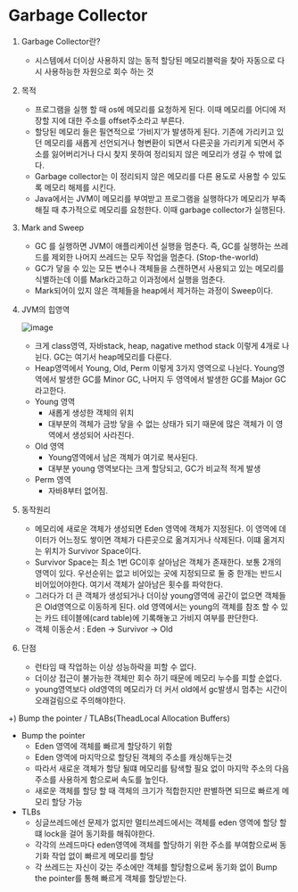 # Garbage Collector
1. Garbage Collector란?
    - 시스템에서 더이상 사용하지 않는 동적 할당된 메모리블럭을 찾아 자동으로 다시 사용하능한 자원으로 회수 하는 것

1. 목적
    - 프로그램을 실행 할 때 os에 메모리를 요청하게 된다. 이때 메모리를 어디에 저장할 지에 대한 주소를 offset주소라고 부른다.
    - 할당된 메모리 들은 필연적으로 ‘가비지’가 발생하게 된다. 기존에 가리키고 있던 메모리를 새롭게 선언되거나 형변환이 되면서 다른곳을 가리키게 되면서 주소를 잃어버리거나 다시 찾지 못하여 정리되지 않은 메모리가 생길 수 밖에 없다.
    - Garbage collector는 이 정리되지 않은 메모리를 다른 용도로 사용할 수 있도록 메모리 해제를 시킨다.
    - Java에서는 JVM이 메모리를 부여받고 프로그램을 실행하다가 메모리가 부족해질 때 추가적으로 메모리를 요청한다. 이때 garbage collector가 실행된다.
    
2. Mark and Sweep 
    - GC 를 실행하면 JVM이 애플리케이션 실행을 멈춘다.  즉, GC를 실행하는 쓰레드를 제외한 나머지 쓰레드는 모두 작업을 멈춘다. (Stop-the-world)
    - GC가 닿을 수 있는 모든 변수나 객체들을 스캔하면서 사용되고 있는 메모리를 식별하는데 이를 Mark라고하고 이과정에서 실행을 멈춘다.
    - Mark되어이 있지 않은 객체들을 heap에서 제거하는 과정이 Sweep이다.

1. JVM의 힙영역
    
   ![image](https://user-images.githubusercontent.com/73684562/165229496-c4dea32d-d08c-4b7a-bad6-c8c06914c73d.png)

   
    - 크게 class영역, 자바stack, heap, nagative method stack 이렇게 4개로 나뉜다.  GC는 여기서 heap메모리를 다룬다.
    - Heap영역에서 Young, Old, Perm 이렇게 3가지 영역으로 나뉜다. Young영역에서 발생한 GC를 Minor GC, 나머지 두 영역에서 발생한 GC를 Major GC라고한다.
    - Young 영역
        - 새롭게 생성한 객체의 위치
        - 대부분의 객체가 금방 닿을 수 없는 상태가 되기 때문에 많은 객체가 이 영역에서 생성되어 사라진다.
    - Old 영역
        - Young영역에서 남은 객체가 여기로 복사된다.
        - 대부분 young 영역보다는 크게 할당되고, GC가 비교적 적게 발생
    - Perm 영역
        - 자바8부터 없어짐.

1. 동작원리
    - 메모리에 새로운 객체가 생성되면 Eden 영역에 객체가 지정된다. 이 영역에 데이터가 어느정도 쌓이면 객체가 다른곳으로 옮겨지거나 삭제된다. 이떄 옮겨지는 위치가 Survivor Space이다.
    - Survivor Space는 최소 1번 GC이후 살아남은 객체가 존재한다. 보통 2개의 영역이 있다. 우선순위는 없고 비어있는 곳에 지정되므로 둘 중 한개는 반드시 비어있어야한다. 여기서 객체가 살아남은 횟수를 파악한다.
    - 그러다가 더 큰 객체가 생성되거나 더이상 young영역에 공간이 없으면 객체들은 Old영역으로 이동하게 된다. old 영역에서는 young의 객체를 참조 할 수 있는 카드 테이블에(card table)에 기록해놓고 가비지 여부를 판단한다.
    - 객체 이동순서 : Eden → Survivor → Old

1. 단점
    - 런타임 때 작업하는 이상 성능하락을 피할 수 없다.
    - 더이상 접근이 불가능한 객체만 회수 하기 때문에 메모리 누수를 피할 순없다.
    - young영역보다 old영역의 메모리가 더 커서 old에서 gc발생시 멈추는 시간이 오래걸림으로 주의해야한다.
    

+) Bump the pointer / TLABs(TheadLocal Allocation Buffers)

- Bump the pointer
    - Eden 영역에 객체를 빠르게 할당하기 위함
    - Eden 영역에 마지막으로 할당된 객체의 주소를 캐싱해두는것
    - 따라서 새로운 객체가 할당 될떄 메모리를 탐색할 필요 없이 마지막 주소의 다음주소를 사용하게 함으로써 속도를 높인다.
    - 새로운 객체를 할당 할 때 객체의 크기가 적합한지만 판별하면 되므로 빠르게 메모리 할당 가능
- TLBs
    - 싱글쓰레드에선 문제가 없지만 멀티쓰레드에서는 객체를 eden 영역에 할당 할 떄 lock을 걸어 동기화를 해줘야한다.
    - 각각의 쓰레드마다 eden영역에 객체를 할당하기 위한 주소를 부여함으로써 동기화 작업 없이 빠르게 메모리를 할당
    - 각 쓰레드는 자신이 갖는 주소에만 객체를 할당함으로써 동기화 없이 Bump the pointer를 통해 빠르게 객체를 할당받는다.
